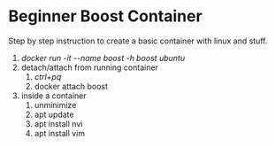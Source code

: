 # Beginner Boost Container

Step by step instruction to create a basic container with linux and stuff.

1. *docker run -it --name boost -h boost ubuntu*
1. detach/attach from running container
    1. *ctrl+pq*
    1. docker attach boost
1. inside a container
    1. unminimize 
    1. apt update
    1. apt install nvi
    1. apt install vim
    

